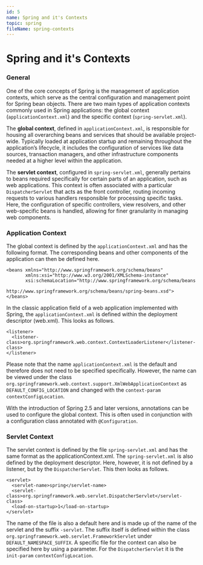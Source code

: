 ```yaml
---
id: 5
name: Spring and it's Contexts
topic: spring
fileName: spring-contexts
---
```


# Spring and it's Contexts

### General

One of the core concepts of Spring is the management of application contexts,
which serve as the central configuration and management point for Spring bean objects. There are two main types of application
contexts commonly used in Spring applications: the global context (`applicationContext.xml`) and the specific
context (`spring-servlet.xml`).

The **global context**, defined in `applicationContext.xml`, is responsible for housing all overarching beans and services that
should be available project-wide. Typically loaded at application startup and remaining throughout the application’s lifecycle, it
includes the configuration of services like data sources, transaction managers, and other infrastructure components needed at a
higher level within the application.

The **servlet context**, configured in `spring-servlet.xml`, generally pertains to beans required specifically for certain parts
of an application, such as web applications. This context is often associated with a particular `DispatcherServlet` that acts as
the front controller, routing incoming requests to various handlers responsible for processing specific tasks. Here, the
configuration of specific controllers, view resolvers, and other web-specific beans is handled, allowing for finer granularity in
managing web components.

### Application Context

The global context is defined by the `applicationContext.xml` and has the following format. The corresponding beans and other
components of the application can then be defined here.

```
<beans xmlns="http://www.springframework.org/schema/beans"
       xmlns:xsi="http://www.w3.org/2001/XMLSchema-instance"
       xsi:schemaLocation="http://www.springframework.org/schema/beans
                           http://www.springframework.org/schema/beans/spring-beans.xsd">
</beans>
```

In the classic application field of a web application implemented with Spring, the `applicationContext.xml` is defined within the
deployment descriptor (web.xml). This looks as follows.

```
<listener>
  <listener-class>org.springframework.web.context.ContextLoaderListener</listener-class>
</listener>
```

Please note that the name `applicationContext.xml` is the default and therefore does not need to be specified specifically.
However, the name can be viewed under the class `org.springframework.web.context.support.XmlWebApplicationContext`
as `DEFAULT_CONFIG_LOCATION` and changed with the `context-param` `contextConfigLocation`.

With the introduction of Spring 2.5 and later versions, annotations can be used to configure the global context. This is often
used in conjunction with a configuration class annotated with `@Configuration`.

### Servlet Context

The servlet context is defined by the file `spring-servlet.xml` and has the same format as the applicationContext.xml.
The `spring-servlet.xml` is also defined by the deployment descriptor. Here, however, it is not defined by a listener, but by
the `DispatcherServlet`. This then looks as follows.

```
<servlet>
  <servlet-name>spring</servlet-name>
  <servlet-class>org.springframework.web.servlet.DispatcherServlet</servlet-class>
  <load-on-startup>1</load-on-startup>
</servlet>
```

The name of the file is also a default here and is made up of the name of the servlet and the suffix `-servlet`. The suffix itself
is defined within the class `org.springframework.web.servlet.FrameworkServlet` under `DEFAULT_NAMESPACE_SUFFIX`. A specific file
for the context can also be specified here by using a parameter. For the `DispatcherServlet` it is
the `init-param` `contextConfigLocation`.
